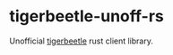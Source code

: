 # tigerbeetle-unoff-rs

Unofficial [tigerbeetle](https://github.com/tigerbeetle/tigerbeetle) rust client library.
